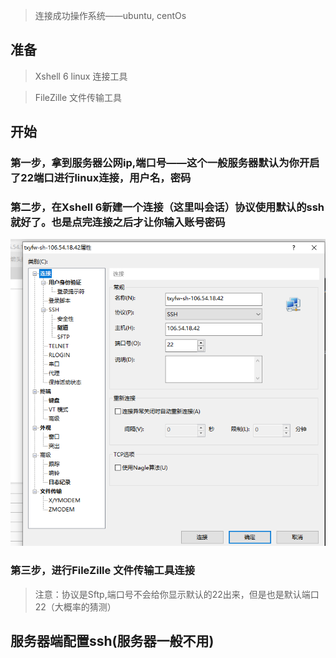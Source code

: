 > 连接成功操作系统——ubuntu, centOs

## 准备

> Xshell 6 linux 连接工具

> FileZille 文件传输工具

## 开始

### 第一步，拿到服务器公网ip,端口号——这个一般服务器默认为你开启了22端口进行linux连接，用户名，密码

### 第二步，在Xshell 6新建一个连接（这里叫会话）协议使用默认的ssh就好了。也是点完连接之后才让你输入账号密码

![1725604818509](images/连接linux/1725604818509.png)

### 第三步，进行FileZille 文件传输工具连接

> 注意：协议是Sftp,端口号不会给你显示默认的22出来，但是也是默认端口22（大概率的猜测）

## 服务器端配置ssh(服务器一般不用)
